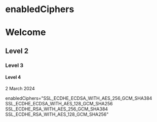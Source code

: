 # enabledCiphers

# Welcome

## Level 2

### Level 3

#### Level 4

2 March 2024



enabledCiphers="SSL_ECDHE_ECDSA_WITH_AES_256_GCM_SHA384 SSL_ECDHE_ECDSA_WITH_AES_128_GCM_SHA256 SSL_ECDHE_RSA_WITH_AES_256_GCM_SHA384 SSL_ECDHE_RSA_WITH_AES_128_GCM_SHA256"


